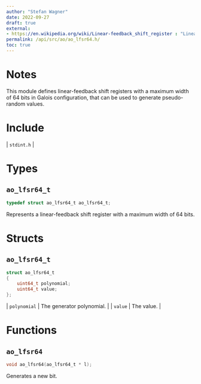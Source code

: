 ```yaml
---
author: "Stefan Wagner"
date: 2022-09-27
draft: true
external:
- https://en.wikipedia.org/wiki/Linear-feedback_shift_register : "Linear-feedback shift register"
permalink: /api/src/ao/ao_lfsr64.h/
toc: true
---
```


# Notes

This module defines linear-feedback shift registers with a maximum width of 64 bits in Galois configuration, that can be used to generate pseudo-random values.

# Include

| `stdint.h` |

# Types

## `ao_lfsr64_t`

```c
typedef struct ao_lfsr64_t ao_lfsr64_t;
```

Represents a linear-feedback shift register with a maximum width of 64 bits.

# Structs

## `ao_lfsr64_t`

```c
struct ao_lfsr64_t
{
    uint64_t polynomial;
    uint64_t value;
};
```

| `polynomial` | The generator polynomial. |
| `value` | The value. |

# Functions

## `ao_lfsr64`

```c
void ao_lfsr64(ao_lfsr64_t * l);
```

Generates a new bit.
